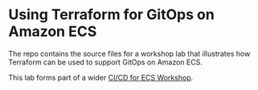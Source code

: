 # Using Terraform for GitOps on Amazon ECS

The repo contains the source files for a workshop lab that illustrates
how Terraform can be used to support GitOps on Amazon ECS.

This lab forms part of a wider [CI/CD for ECS Workshop](https://cicd-for-ecs.workshop.aws).
